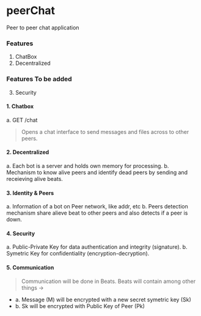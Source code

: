 # peerChat
Peer to peer chat application

### Features
1. ChatBox
2. Decentralized

### Features To be added
3. Security


#### 1. Chatbox
a. GET /chat    
> Opens a chat interface to send messages and files across to other peers.
#### 2. Decentralized
a. Each bot is a server and holds own memory for processing.
b. Mechanism to know alive peers and identify dead peers by sending and receieving alive beats.
#### 3. Identity & Peers
a. Information of a bot on Peer network, like addr, etc
b. Peers detection mechanism share alieve beat to other peers and also detects if a peer is down. 
#### 4. Security
a. Public-Private Key for data authentication and integrity (signature).
b. Symetric Key for confidentiality (encryption-decryption).
#### 5. Communication
> Communication will be done in Beats. 
Beats will contain among other things ->      
  * a. Message (M) will be encrypted with a new secret symetric key (Sk)
  * b. Sk will be encrypted with Public Key of Peer (Pk)
